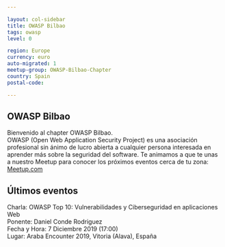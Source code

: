```yaml
---

layout: col-sidebar
title: OWASP Bilbao
tags: owasp
level: 0

region: Europe
currency: euro
auto-migrated: 1
meetup-group: OWASP-Bilbao-Chapter
country: Spain
postal-code: 

---
```



OWASP Bilbao
-------------
Bienvenido al chapter OWASP Bilbao. <br>
OWASP (Open Web Application Security Project) es una asociación profesional sin ánimo de lucro abierta a cualquier persona interesada en aprender más sobre la seguridad del software.
Te animamos a que te unas a nuestro Meetup para conocer los próximos eventos cerca de tu zona: [Meetup.com](https://www.meetup.com/es-ES/OWASP-Bilbao-Chapter/)

Últimos eventos
----------------
Charla: OWASP Top 10: Vulnerabilidades y Ciberseguridad en aplicaciones Web <br>
Ponente: Daniel Conde Rodriguez <br> 
Fecha y Hora: 7 Diciembre 2019 (17:00) <br>
Lugar: Araba Encounter 2019, Vitoria (Alava), España <br>
